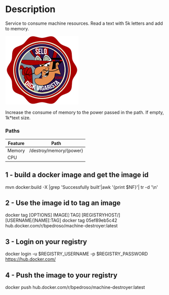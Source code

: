 # Description

Service to consume machine resources. Read a text with 5k letters and add to memory.

![alt text](dickvigarista-stamp.png)


Increase the consume of memory to the power passed in the path. If empty,  1k*text size.

### Paths
| Feature  | Path                     |
| -------- | ------------------------ |
| Memory   | /destroy/memory/{power}  |
| CPU      |                          |


## 1 - build a docker image and get the image id

mvn docker:build -X |grep 'Successfully built'|awk '{print $NF}'| tr -d '\\n'


## 2 - Use the image id to tag an image

docker tag \[OPTIONS\] IMAGE\[:TAG\] \[REGISTRYHOST/\]\[USERNAME/\]NAME\[:TAG\]
docker tag 05ef89eb5c42 hub.docker.com/r/bpedroso/machine-destroyer:latest


## 3 - Login on your registry

docker login -u $REGISTRY_USERNAME -p $REGISTRY_PASSWORD https://hub.docker.com/


## 4 - Push the image to your registry

docker push hub.docker.com/r/bpedroso/machine-destroyer:latest
